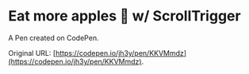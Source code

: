 # Eat more apples 🍏 w/ ScrollTrigger

A Pen created on CodePen.

Original URL: [https://codepen.io/jh3y/pen/KKVMmdz](https://codepen.io/jh3y/pen/KKVMmdz).

